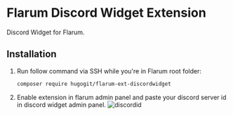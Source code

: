 # Flarum Discord Widget Extension

Discord Widget for Flarum.

## Installation

1. Run follow command via SSH while you're in Flarum root folder:

    ```bash
    composer require hugogit/flarum-ext-discordwidget
    ```
   
2. Enable extension in flarum admin panel and paste your discord server id in discord widget admin panel.
![discordid](https://cloud.githubusercontent.com/assets/10034391/25911372/e1a9c9ec-35b3-11e7-93de-376e3c2de202.png)

